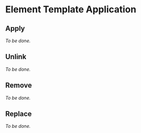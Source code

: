 # Element Template Application


## Apply

_To be done._


## Unlink

_To be done._


## Remove

_To be done._


## Replace

_To be done._